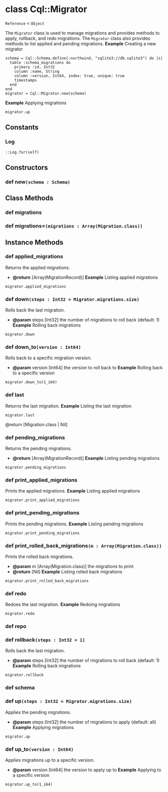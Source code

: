# class Cql::Migrator

`Reference` < `Object`

The `Migrator` class is used to manage migrations and provides methods to apply, rollback, and redo migrations. The `Migrator` class also provides methods to list applied and pending migrations. **Example** Creating a new migrator

```crystal
schema = Cql::Schema.define(:northwind, "sqlite3://db.sqlite3") do |s|
  table :schema_migrations do
    primary :id, Int32
    column :name, String
    column :version, Int64, index: true, unique: true
    timestamps
  end
end
migrator = Cql::Migrator.new(schema)
```

**Example** Applying migrations

```crystal
migrator.up
```

## Constants

### Log

```crystal
::Log.for(self)
```

## Constructors

### def new`(schema : Schema)`

## Class Methods

### def migrations

### def migrations=`(migrations : Array(Migration.class))`

## Instance Methods

### def applied\_migrations

Returns the applied migrations.

* **@return** \[Array(MigrationRecord)] **Example** Listing applied migrations

```crystal
migrator.applied_migrations
```

### def down`(steps : Int32 = Migrator.migrations.size)`

Rolls back the last migration.

* **@param** steps \[Int32] the number of migrations to roll back (default: 1) **Example** Rolling back migrations

```crystal
migrator.down
```

### def down\_to`(version : Int64)`

Rolls back to a specific migration version.

* **@param** version \[Int64] the version to roll back to **Example** Rolling back to a specific version

```crystal
migrator.down_to(1_i64)
```

### def last

Returns the last migration. **Example** Listing the last migration

```crystal
migrator.last
```

@return \[Migration.class | Nil]

### def pending\_migrations

Returns the pending migrations.

* **@return** \[Array(MigrationRecord)] **Example** Listing pending migrations

```crystal
migrator.pending_migrations
```

### def print\_applied\_migrations

Prints the applied migrations. **Example** Listing applied migrations

```crystal
migrator.print_applied_migrations
```

### def print\_pending\_migrations

Prints the pending migrations. **Example** Listing pending migrations

```crystal
migrator.print_pending_migrations
```

### def print\_rolled\_back\_migrations`(m : Array(Migration.class))`

Prints the rolled back migrations.

* **@param** m \[Array(Migration.class)] the migrations to print
* **@return** \[Nil] **Example** Listing rolled back migrations

```crystal
migrator.print_rolled_back_migrations
```

### def redo

Redoes the last migration. **Example** Redoing migrations

```crystal
migrator.redo
```

### def repo

### def rollback`(steps : Int32 = 1)`

Rolls back the last migration.

* **@param** steps \[Int32] the number of migrations to roll back (default: 1) **Example** Rolling back migrations

```crystal
migrator.rollback
```

### def schema

### def up`(steps : Int32 = Migrator.migrations.size)`

Applies the pending migrations.

* **@param** steps \[Int32] the number of migrations to apply (default: all) **Example** Applying migrations

```crystal
migrator.up
```

### def up\_to`(version : Int64)`

Applies migrations up to a specific version.

* **@param** version \[Int64] the version to apply up to **Example** Applying to a specific version

```crystal
migrator.up_to(1_i64)
```
